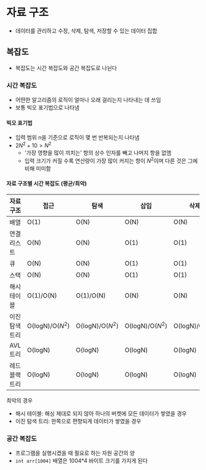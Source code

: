 # 자료 구조
- 데이터를 관리하고 수정, 삭제, 탐색, 저장할 수 있는 데이터 집합

## 복잡도
- 복잡도는 시간 복잡도와 공간 복잡도로 나뉜다

### 시간 복잡도
- 어떤한 알고리즘의 로직이 얼마나 오래 걸리는지 나타내는 데 쓰임
- 보통 빅오 표기법으로 나타냄

#### 빅오 표기법
- 입력 범위 n을 기준으로 로직이 몇 번 반복되는지 나타냄
- $2N^2 + 10 > N^2$
    - '가장 영향을 많이 끼치는' 항의 상수 인자를 빼고 나머지 항을 없앰  
    - 입력 크기가 커질 수록 연산량이 가장 많이 커지는 항이 $N^2$이며 다른 것은 그에 비해 미미함

#### 자료 구조별 시간 복잡도 (평균/최악)

자료 구조|접근|탐색|삽입|삭제
--|--|--|--|--
배열|O(1)|O(N)|O(N)|O(N)
연결 리스트|O(N)|O(N)|O(1)|O(1)
큐|O(N)|O(N)|O(1)|O(1)
스택|O(N)|O(N)|O(1)|O(1)
해시 테이블|O(1)/O(N)|O(1)/O(N)|O(N)|O(N)
이진 탐색 트리|O(logN)/O($N^2$)|O(logN)/O($N^2$)|O(logN)/O($N^2$)|O(logN)/O($N^2$)
AVL 트리|O(logN)|O(logN)|O(logN)|O(logN)
레드 블랙 트리|O(logN)|O(logN)|O(logN)|O(logN)

최악의 경우  
- 해시 테이블: 해싱 제대로 되지 않아 하나의 버켓에 모든 데이터가 쌓였을 경우
- 이진 탐색 트리: 한쪽으로 편향되게 데이터가 쌓였을 경우


### 공간 복잡도
- 프로그램을 실행시켰을 때 필요로 하는 자원 공간의 양
- ```int arr[1004]``` 배열은 1004*4 바이트 크기를 가지게 된다